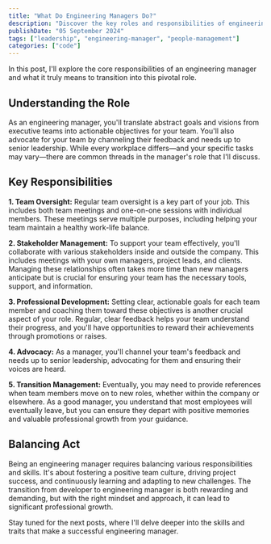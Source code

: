 ```yaml
---
title: "What Do Engineering Managers Do?"
description: "Discover the key roles and responsibilities of engineering managers, and learn what it takes to transition from developer to leader in this essential guide."
publishDate: "05 September 2024"
tags: ["leadership", "engineering-manager", "people-management"]
categories: ["code"]
---
```


In this post, I'll explore the core responsibilities of an engineering manager and what it truly means to transition into this pivotal role.

## Understanding the Role

As an engineering manager, you'll translate abstract goals and visions from executive teams into actionable objectives for your team. You'll also advocate for your team by channeling their feedback and needs up to senior leadership. While every workplace differs—and your specific tasks may vary—there are common threads in the manager's role that I'll discuss.

## Key Responsibilities

**1. Team Oversight:** Regular team oversight is a key part of your job. This includes both team meetings and one-on-one sessions with individual members. These meetings serve multiple purposes, including helping your team maintain a healthy work-life balance.

**2. Stakeholder Management:** To support your team effectively, you'll collaborate with various stakeholders inside and outside the company. This includes meetings with your own managers, project leads, and clients. Managing these relationships often takes more time than new managers anticipate but is crucial for ensuring your team has the necessary tools, support, and information.

**3. Professional Development:** Setting clear, actionable goals for each team member and coaching them toward these objectives is another crucial aspect of your role. Regular, clear feedback helps your team understand their progress, and you'll have opportunities to reward their achievements through promotions or raises.

**4. Advocacy:** As a manager, you'll channel your team's feedback and needs up to senior leadership, advocating for them and ensuring their voices are heard.

**5. Transition Management:** Eventually, you may need to provide references when team members move on to new roles, whether within the company or elsewhere. As a good manager, you understand that most employees will eventually leave, but you can ensure they depart with positive memories and valuable professional growth from your guidance.

## Balancing Act

Being an engineering manager requires balancing various responsibilities and skills. It's about fostering a positive team culture, driving project success, and continuously learning and adapting to new challenges. The transition from developer to engineering manager is both rewarding and demanding, but with the right mindset and approach, it can lead to significant professional growth.

Stay tuned for the next posts, where I'll delve deeper into the skills and traits that make a successful engineering manager.
